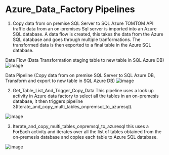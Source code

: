 # Azure_Data_Factory Pipelines

1. Copy data from on premise SQL Server to SQL Azure
TOMTOM API traffic data from an on-premises Sql server is imported into an Azure SQL database.
A data flow is created, this takes the data from the Azure SQL database and goes through multiple tranformations.
The transformed data is then exported to a final table in the Azure SQL database.


Data Flow (Data Transformation staging table to new table in SQL Azure DB)
![image](https://user-images.githubusercontent.com/66565804/210152281-bd017fe1-9e06-4937-ae2b-6a3d95359a4b.png)


Data Pipeline (Copy data from on premise SQL Server to SQL Azure DB, Transform and export to new table in SQL Azure DB)
![image](https://user-images.githubusercontent.com/66565804/210152319-96124572-7bbc-44f9-bb38-290d50807e08.png)


2. Get_Table_List_And_Trigger_Copy_Data
This pipeline uses a look up activity in Azure data factory to select all the tables in an on-premesis database,
it then triggers pipeline 3(Iterate_and_copy_multi_tables_onpremsql_to_azuresql). 


![image](https://user-images.githubusercontent.com/66565804/210273608-123b94c9-55e9-4145-a314-68851cb4ab2b.png)


3. Iterate_and_copy_multi_tables_onpremsql_to_azuresql
this uses a ForEach activity and iterates over all the list of tables obtained from the on-premesis database and copies each table to Azure SQL database.


![image](https://user-images.githubusercontent.com/66565804/210273645-e6c91e94-2e3a-4a52-8bfd-81cee39c6395.png)
